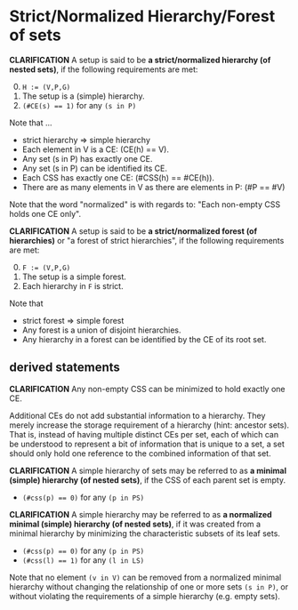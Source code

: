 
<!-- ======================================================================= -->
# Strict/Normalized Hierarchy/Forest of sets

**CLARIFICATION**
A setup is said to be **a strict/normalized hierarchy (of nested sets)**,
if the following requirements are met:

0. `H := (V,P,G)`
1. The setup is a (simple) hierarchy.
2. `(#CE(s) == 1)` for any `(s in P)`

Note that ...

* strict hierarchy => simple hierarchy
* Each element in V is a CE: (CE(h) == V).
* Any set (s in P) has exactly one CE.
* Any set (s in P) can be identified its CE.
* Each CSS has exactly one CE: (#CSS(h) == #CE(h)).
* There are as many elements in V as there are elements in P: (#P == #V)

Note that the word "normalized" is with regards to:
"Each non-empty CSS holds one CE only".

**CLARIFICATION**
A setup is said to be **a strict/normalized forest (of hierarchies)**
or "a forest of strict hierarchies", if the following requirements are met:

0. `F := (V,P,G)`
1. The setup is a simple forest.
2. Each hierarchy in `F` is strict.

Note that

* strict forest => simple forest
* Any forest is a union of disjoint hierarchies.
* Any hierarchy in a forest can be identified by the CE of its root set.

<!-- ======================================================================= -->
## derived statements

**CLARIFICATION**
Any non-empty CSS can be minimized to hold exactly one CE.

Additional CEs do not add substantial information to a hierarchy. They merely
increase the storage requirement of a hierarchy (hint: ancestor sets). That is,
instead of having multiple distinct CEs per set, each of which can be understood
to represent a bit of information that is unique to a set, a set should only
hold one reference to the combined information of that set.

**CLARIFICATION**
A simple hierarchy of sets may be referred to as **a minimal (simple)
hierarchy (of nested sets)**, if the CSS of each parent set is empty.

* `(#css(p) == 0)` for any `(p in PS)`

**CLARIFICATION**
A simple hierarchy may be referred to as **a normalized minimal (simple)
hierarchy (of nested sets)**, if it was created from a minimal hierarchy by
minimizing the characteristic subsets of its leaf sets.

* `(#css(p) == 0)` for any `(p in PS)`
* `(#css(l) == 1)` for any `(l in LS)`

Note that no element `(v in V)` can be removed from a normalized minimal
hierarchy without changing the relationship of one or more sets `(s in P)`,
or without violating the requirements of a simple hierarchy (e.g. empty sets).
